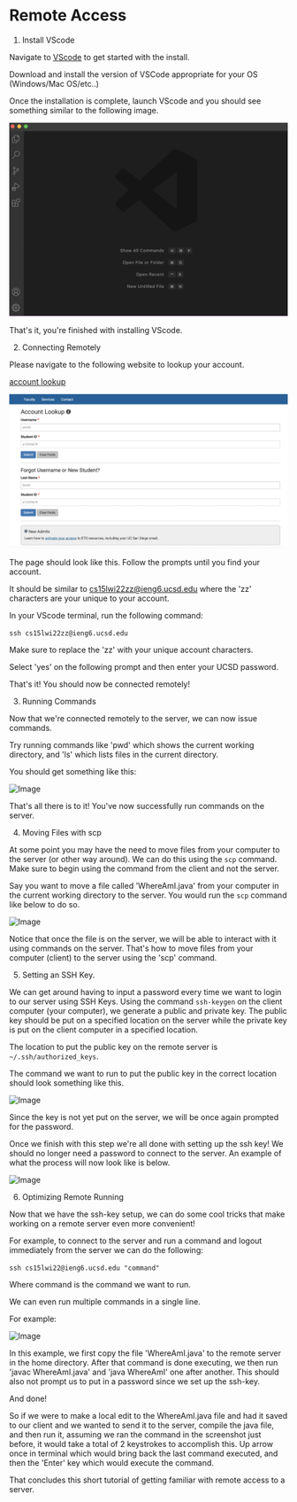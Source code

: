 # Remote Access

1. Install VScode

Navigate to [VScode](https://code.visualstudio.com/) to get started with the install.

Download and install the version of VSCode appropriate for your OS (Windows/Mac OS/etc..)

Once the installation is complete, launch VScode and you should see something similar to the following image.

![Image](vscode-ss.png)

That's it, you're finished with installing VScode.

2. Connecting Remotely

Please navigate to the following website to lookup your account.

[account lookup](https://sdacs.ucsd.edu/~icc/index.php)

![Image](find-account.png)

The page should look like this. Follow the prompts until you find your account.

It should be similar to cs15lwi22zz@ieng6.ucsd.edu where the 'zz' characters are your unique to your account.

In your VScode terminal, run the following command:

```ssh cs15lwi22zz@ieng6.ucsd.edu```

Make sure to replace the 'zz' with your unique account characters.

Select 'yes' on the following prompt and then enter your UCSD password.

That's it! You should now be connected remotely!

3. Running Commands

Now that we're connected remotely to the server, we can now issue commands.

Try running commands like 'pwd' which shows the current working directory, and 'ls' which lists files in the current directory.

You should get something like this:

![Image](ex-commands.png)

That's all there is to it! You've now successfully run commands on the server.

4. Moving Files with scp

At some point you may have the need to move files from your computer to the server (or other way around). We can do this using the ```scp``` command. Make sure to begin using the command from the client and not the server.

Say you want to move a file called 'WhereAmI.java' from your computer in the current working directory to the server. You would run the ```scp``` command like below to do so.

![Image](scp.png)

Notice that once the file is on the server, we will be able to interact with it using commands on the server. That's how to move files from your computer (client) to the server using the 'scp' command.

5. Setting an SSH Key.

We can get around having to input a password every time we want to login to our server using SSH Keys. Using the command ```ssh-keygen``` on the client computer (your computer), we generate a public and private key. The public key should be put on a specified location on the server while the private key is put on the client computer in a specified location.

The location to put the public key on the remote server is ```~/.ssh/authorized_keys```.

The command we want to run to put the public key in the correct location should look something like this.

![Image](cp-pubkey.png)

Since the key is not yet put on the server, we will be once again prompted for the password.

Once we finish with this step we're all done with setting up the ssh key! We should no longer need a password to connect to the server. An example of what the process will now look like is below.

![Image](no-pw.png)

6. Optimizing Remote Running

Now that we have the ssh-key setup, we can do some cool tricks that make working on a remote server even more convenient!

For example, to connect to the server and run a command and logout immediately from the server we can do the following:

```ssh cs15lwi22@ieng6.ucsd.edu "command"```

Where command is the command we want to run.

We can even run multiple commands in a single line.

For example:

![Image](many-commands.png)

In this example, we first copy the file 'WhereAmI.java' to the remote server in the home directory. After that command is done executing, we then run 'javac WhereAmI.java' and 'java WhereAmI' one after another. This should also not prompt us to put in a password since we set up the ssh-key.

And done!

So if we were to make a local edit to the WhereAmI.java file and had it saved to our client and we wanted to send it to the server, compile the java file, and then run it, assuming we ran the command in the screenshot just before, it would take a total of 2 keystrokes to accomplish this. Up arrow once in terminal which would bring back the last command executed, and then the 'Enter' key which would execute the command.

That concludes this short tutorial of getting familiar with remote access to a server.
